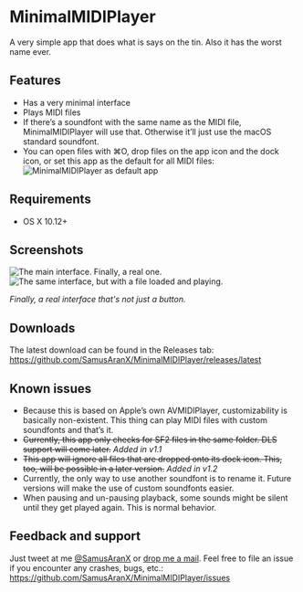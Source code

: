 # MinimalMIDIPlayer
A very simple app that does what is says on the tin. Also it has the worst name ever.

## Features
* Has a very minimal interface
* Plays MIDI files
* If there’s a soundfont with the same name as the MIDI file, MinimalMIDIPlayer will use that. Otherwise it’ll just use the macOS standard soundfont.
* You can open files with ⌘O, drop files on the app icon and the dock icon, or set this app as the default for all MIDI files: ![MinimalMIDIPlayer as default app](https://cloud.githubusercontent.com/assets/676069/13197115/1fb342b0-d7e4-11e5-95ae-7f825b58cfd2.png)

## Requirements
* OS X 10.12+

## Screenshots

![The main interface. Finally, a real one.](https://user-images.githubusercontent.com/676069/34043994-98049e42-e1a3-11e7-895d-d1b2b0ea731a.png)
![The same interface, but with a file loaded and playing.](https://user-images.githubusercontent.com/676069/34043663-4c9c8006-e1a2-11e7-86b1-7642b07d34b1.png)

*Finally, a real interface that's not just a button.*

## Downloads

The latest download can be found in the Releases tab: https://github.com/SamusAranX/MinimalMIDIPlayer/releases/latest

## Known issues
* Because this is based on Apple’s own AVMIDIPlayer, customizability is basically non-existent. This thing can play MIDI files with custom soundfonts and that’s it.
* ~~Currently, this app only checks for SF2 files in the same folder. DLS support will come later.~~ *Added in v1.1*
* ~~This app will ignore all files that are dropped onto its dock icon. This, too, will be possible in a later version.~~ *Added in v1.2*
* Currently, the only way to use another soundfont is to rename it. Future versions will make the use of custom soundfonts easier.
* When pausing and un-pausing playback, some sounds might be silent until they get played again. This is normal behavior.

## Feedback and support
Just tweet at me [@SamusAranX](https://twitter.com/SamusAranX) or [drop me a mail](mailto:hallo@peterwunder.de).
Feel free to file an issue if you encounter any crashes, bugs, etc.: https://github.com/SamusAranX/MinimalMIDIPlayer/issues